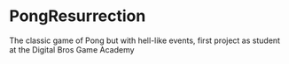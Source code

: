 # PongResurrection
The classic game of Pong but with hell-like events, first project as student at the Digital Bros Game Academy
